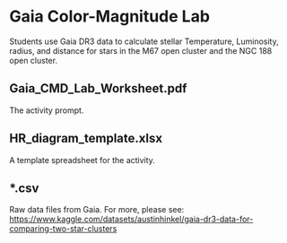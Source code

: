 # Gaia Color-Magnitude Lab

Students use Gaia DR3 data to calculate stellar Temperature, Luminosity, radius, and distance for stars in the M67 open cluster and the NGC 188 open cluster.

## Gaia_CMD_Lab_Worksheet.pdf
The activity prompt.

## HR_diagram_template.xlsx
A template spreadsheet for the activity. 

## \*.csv
Raw data files from Gaia.  For more, please see: https://www.kaggle.com/datasets/austinhinkel/gaia-dr3-data-for-comparing-two-star-clusters

